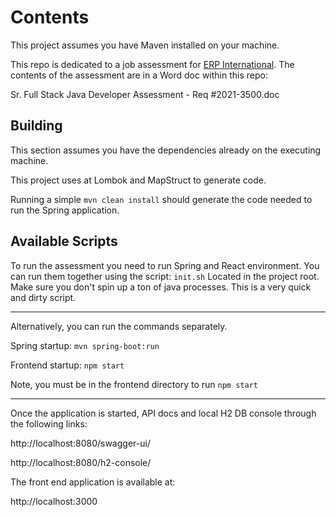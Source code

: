 # Contents 

This project assumes you have Maven installed on your machine.

This repo is dedicated to a job assessment for [ERP International](https://erpinternational.com/). The contents
of the assessment are in a Word doc within this repo:

Sr. Full Stack Java Developer Assessment - Req #2021-3500.doc

## Building

This section assumes you have the dependencies already on the executing machine.

This project uses at Lombok and MapStruct to generate code.

Running a simple `mvn clean install` should generate the code needed to run the Spring application.

## Available Scripts

To run the assessment you need to run Spring and React environment. You can run them together using the script:
`init.sh`
Located in the project root. Make sure you don't spin up a ton of java processes. This is a very quick and dirty script.

------
Alternatively, you can run the commands separately.

Spring startup: `mvn spring-boot:run`

Frontend startup: `npm start`

Note, you must be in the frontend directory to run `npm start`

---
Once the application is started, API docs and local H2 DB console through the following links:

http://localhost:8080/swagger-ui/

http://localhost:8080/h2-console/

The front end application is available at:

http://localhost:3000

